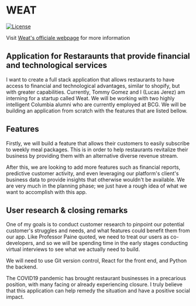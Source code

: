 # WEAT

[![License](https://img.shields.io/badge/License-Apache%202.0-blue.svg)](https://opensource.org/licenses/Apache-2.0)

Visit [Weat's officiale webpage](https://www.weat4you.com/) for more information


## Application for Restaraunts that provide financial and technological services 

I want to create a full stack application that allows restaurants to have access to financial and technological advantages, similar to shopify, but with greater capabilities. Currently, Tommy Gomez and I (Lucas Jerez) am interning for a startup called Weat. We will be working with two highly intelligent Columbia alumni who are currently employed at BCG. We will be building an application from scratch with the features that are listed bellow. 



## Features

Firstly, we will build a feature that allows their customers to easily subscribe to weekly meal packages. This is in order to help restaurants revitalize their business by providing them with an alternative diverse revenue stream.

After this, we are looking to add more features such as financial reports, predictive customer activity, and even leveraging our platform's client's business data to provide insights that otherwise wouldn't be available. We are very much in the planning phase; we just have a rough idea of what we want to accomplish with this app.


## User research & closing remarks

One of my goals is to conduct customer research to pinpoint our potential customer's struggles and needs, and what features could benefit them from our app. Like Professor Paine quoted, we need to treat our users as co-developers, and so we will be spending time in the early stages conducting virtual interviews to see what we actually need to build.

We will need to use Git version control, React for the front end, and Python the backend. 

The COVID19 pandemic has brought restaurant businesses in a precarious position, with many facing or already experiencing closure. I truly believe that this application can help remedy the situation and have a positive social impact.





